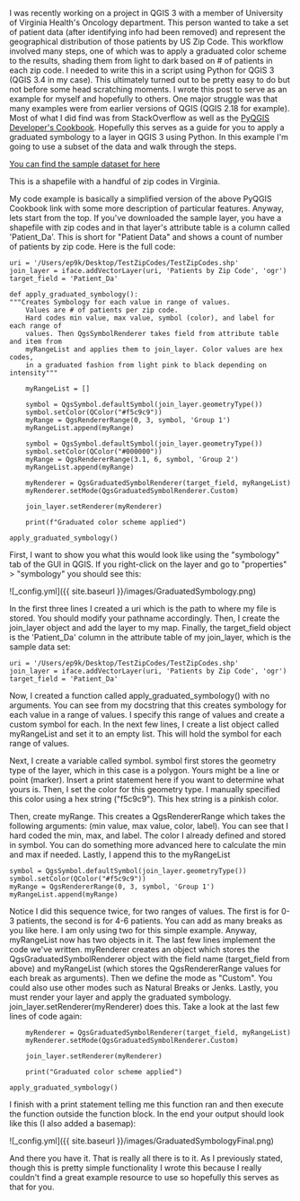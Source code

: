 I was recently working on a project in QGIS 3 with a member of University of Virginia Health's Oncology
department. This person wanted to take a set of patient data (after identifying info had
been removed) and represent the geographical distribution of those patients by US Zip Code. This workflow involved many steps, one of which was to apply a graduated color scheme to the results, shading them from light to dark based on # of patients in each zip code. I needed to write this in a script using Python for QGIS 3 (QGIS 3.4 in my case). This ultimately turned out to be pretty easy to do but not before some head scratching moments. I wrote this post to serve as an example for myself and hopefully to others. One major struggle was that many examples were from earlier versions of QGIS (QGIS 2.18 for example). Most of what I did find was from StackOverflow as well as the [PyQGIS Developer's Cookbook](https://docs.qgis.org/testing/en/docs/pyqgis_developer_cookbook/vector.html). Hopefully this serves as a guide for you to apply a graduated symbology to a layer in QGIS 3 using Python. In this example I'm going to use a subset of the data and walk through the steps. 

[You can find the sample dataset for here](https://github.com/epurpur/PyQGIS-Scripts/blob/master/TestZipCodes.zip)

This is a shapefile with a handful of zip codes in Virginia.

My code example is basically a simplified version of the above PyQGIS Cookbook link with some more 
description of particular features. Anyway, lets start from the top. If you've downloaded
the sample layer, you have a shapefile with zip codes and in that layer's attribute table
is a column called 'Patient_Da'. This is short for "Patient Data" and shows a count
of number of patients by zip code. Here is the full code:


    uri = '/Users/ep9k/Desktop/TestZipCodes/TestZipCodes.shp'
    join_layer = iface.addVectorLayer(uri, 'Patients by Zip Code', 'ogr')
    target_field = 'Patient_Da'

    ﻿def apply_graduated_symbology():
    """Creates Symbology for each value in range of values. 
        Values are # of patients per zip code.
        Hard codes min value, max value, symbol (color), and label for each range of 
        values. Then QgsSymbolRenderer takes field from attribute table and item from 
        myRangeList and applies them to join_layer. Color values are hex codes, 
        in a graduated fashion from light pink to black depending on intensity"""
        
        myRangeList = []

        symbol = QgsSymbol.defaultSymbol(join_layer.geometryType())     
        symbol.setColor(QColor("#f5c9c9"))                              
        myRange = QgsRendererRange(0, 3, symbol, 'Group 1')                   
        myRangeList.append(myRange)                                     

        symbol = QgsSymbol.defaultSymbol(join_layer.geometryType())
        symbol.setColor(QColor("#000000"))
        myRange = QgsRendererRange(3.1, 6, symbol, 'Group 2')
        myRangeList.append(myRange)

        myRenderer = QgsGraduatedSymbolRenderer(target_field, myRangeList)  
        myRenderer.setMode(QgsGraduatedSymbolRenderer.Custom)               

        join_layer.setRenderer(myRenderer)                                  
    
        print(f"Graduated color scheme applied")

    apply_graduated_symbology()

First, I want to show you what this would look like using the "symbology" tab of the GUI
in QGIS. If you right-click on the layer and go to "properties" > "symbology" you should see this:



![_config.yml]({{ site.baseurl }}/images/GraduatedSymbology.png)

In the first three lines I created a uri which is the path to where my file is stored.
You should modify your pathname accordingly. Then, I create the join_layer object and 
add the layer to my map. Finally, the target_field object is the 'Patient_Da' column in
the attribute table of my join_layer, which is the sample data set:


    uri = '/Users/ep9k/Desktop/TestZipCodes/TestZipCodes.shp'
    join_layer = iface.addVectorLayer(uri, 'Patients by Zip Code', 'ogr')
    target_field = 'Patient_Da'


Now, I created a function called apply_graduated_symbology() with no arguments. You can 
see from my docstring that this creates symbology for each value in a range of values. I
specify this range of values and create a custom symbol for each. 
In the next few lines, I create a list object called myRangeList and set it to an empty
list. This will hold the symbol for each range of values. 

Next, I create a variable called symbol. symbol first stores the geometry type of the
layer, which in this case is a polygon. Yours might be a line or point (marker). Insert
a print statement here if you want to determine what yours is. Then, I set the color
for this geometry type. I manually specified this color using a hex string ("f5c9c9"). 
This hex string is a pinkish color.

Then, create myRange. This creates a QgsRendererRange which takes the following arguments:
(min value, max value, color, label). You can see that I hard coded the min, max, and
label. The color I already defined and stored in symbol. You can do something more
advanced here to calculate the min and max if needed. Lastly, I append this to the
myRangeList

 
    symbol = QgsSymbol.defaultSymbol(join_layer.geometryType())     
    symbol.setColor(QColor("#f5c9c9"))                              
    myRange = QgsRendererRange(0, 3, symbol, 'Group 1')                   
    myRangeList.append(myRange)


Notice I did this sequence twice, for two ranges of values. The first is for 0-3 patients,
the second is for 4-6 patients. You can add as many breaks as you like here. I am only 
using two for this simple example. Anyway, myRangeList now has two objects in it. The last
few lines implement the code we've written. myRenderer creates an object which stores the 
QgsGraduatedSymbolRenderer object with the field name (target_field from above) and 
myRangeList (which stores the QgsRendererRange values for each break as arguments). Then
we define the mode as "Custom". You could also use other modes such as Natural Breaks or
Jenks.
Lastly, you must render your layer and apply the graduated symbology. 
join_layer.setRenderer(myRenderer) does this. Take a look at the last few lines of code
again:


        myRenderer = QgsGraduatedSymbolRenderer(target_field, myRangeList)  
        myRenderer.setMode(QgsGraduatedSymbolRenderer.Custom)               

        join_layer.setRenderer(myRenderer)                                  
    
        print("Graduated color scheme applied")
    
    apply_graduated_symbology()
    
    
I finish with a print statement telling me this function ran and then execute the function
outside the function block. In the end your output should look like this (I also added a basemap):

![_config.yml]({{ site.baseurl }}/images/GraduatedSymbologyFinal.png)

And there you have it. That is really all there is to it. As I previously stated, though this is pretty simple functionality I wrote this because I really couldn't find a great example resource to use so hopefully this serves as that for you.

